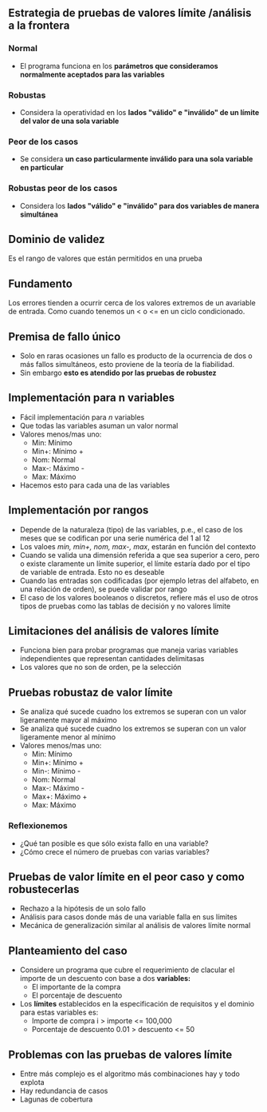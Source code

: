 ## Estrategia de pruebas de valores límite /análisis a la frontera
### Normal
- El programa funciona en los **parámetros que consideramos normalmente aceptados para las variables**
### Robustas
- Considera la operatividad en los **lados "válido" e "inválido" de un límite del valor de una sola variable**
### Peor de los casos
- Se considera **un caso particularmente inválido para una sola variable en particular**
### Robustas peor de los casos
- Considera los **lados "válido" e "inválido" para dos variables de manera simultánea**
## Dominio de validez
Es el rango de valores que están permitidos en una prueba
## Fundamento
Los errores tienden a ocurrir cerca de los valores extremos de un avariable de entrada. Como cuando tenemos un < o <= en un ciclo condicionado.
## Premisa de fallo único
- Solo en raras ocasiones un fallo es producto de la ocurrencia de dos o más fallos simultáneos, esto proviene de la teoría de la fiabilidad.
- Sin embargo **esto es atendido por las pruebas de robustez**
## Implementación para n variables
- Fácil implementación para *n* variables
- Que todas las variables asuman un valor normal
- Valores menos/mas uno:
	- Min: Mínimo
	- Min+: Mínimo +
	- Nom: Normal
	- Max-: Máximo -
	- Max: Máximo
- Hacemos esto para cada una de las variables
## Implementación por rangos
- Depende de la naturaleza (tipo) de las variables, p.e., el caso de los meses que se codifican por una serie numérica del 1 al 12
- Los valoes *min, min+, nom, max-, max*, estarán en función del contexto
- Cuando se valida una dimensión referida a que sea superior a cero, pero o existe claramente un límite superior, el límite estaría dado por el tipo de variable de entrada. Esto no es deseable
- Cuando las entradas son codificadas (por ejemplo letras del alfabeto, en una relación de orden), se puede validar por rango
- El caso de los valores booleanos o discretos, refiere más el uso de otros tipos de pruebas como las tablas de decisión y no valores límite
## Limitaciones del análisis de valores límite
- Funciona bien para probar programas que maneja varias variables independientes que representan cantidades delimitasas
- Los valores que no son de orden, pe la selección 
## Pruebas robustaz de valor límite
- Se analiza qué sucede cuadno los extremos se superan con un valor ligeramente mayor al máximo
- Se analiza qué sucede cuadno los extremos se superan con un valor ligeramente menor al mínimo
- Valores menos/mas uno:
	- Min: Mínimo
	- Min+: Mínimo +
	- Min-: Mínimo -
	- Nom: Normal
	- Max-: Máximo -
	- Max+: Máximo +
	- Max: Máximo
### Reflexionemos
- ¿Qué tan posible es que sólo exista fallo en una variable?
- ¿Cómo crece el número de pruebas con varias variables?
## Pruebas de valor límite en el peor caso y como robustecerlas
- Rechazo a la hipótesis de un solo fallo
- Análisis para casos donde más de una variable falla en sus límites
- Mecánica de generalización similar al análisis de valores límite normal
## Planteamiento del caso
- Considere un programa que cubre el requerimiento de clacular el importe de un descuento con base a dos **variables:**
	- El importante de la compra
	- El porcentaje de descuento
- Los **límites** establecidos en la especificación de requisitos y el dominio para estas variables es:
	- Importe de compra  i > importe <= 100,000
	- Porcentaje de descuento  0.01 > descuento <= 50
## Problemas con las pruebas de valores límite
- Entre más complejo es el algoritmo más combinaciones hay y todo explota
- Hay redundancia de casos
- Lagunas de cobertura